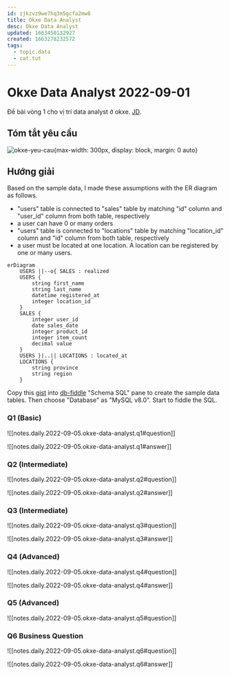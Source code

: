 ```yaml
---
id: zjkzvz9we7hq3m5gcfa2mw8
title: Okxe Data Analyst
desc: Okxe Data Analyst
updated: 1663450132927
created: 1663278232572
tags:
  - topic.data
  - cat.tut
---
```

# Okxe Data Analyst 2022-09-01

Đề bài vòng 1 cho vị trí data analyst ở okxe. [JD](https://vn.linkedin.com/jobs/view/data-analyst-at-okxe-inc-3260815775).

## Tóm tắt yêu cầu

![okxe-yeu-cau](https://ik.imagekit.io/casa/h7b-dendron/Screenshot_2022-09-16_002114_4BAsTb1qP.jpg?ik-sdk-version=javascript-1.4.3&updatedAt=1663280515663){max-width: 300px, display: block, margin: 0 auto}

## Hướng giải

Based on the sample data, I made these assumptions with the ER diagram as follows.
- "users" table is connected to "sales" table by matching "id" column and "user_id" column from both table, respectively
- a user can have 0 or many orders
- "users" table is connected to "locations" table by matching "location_id" column and "id" column from both table, respectively
- a user must be located at one location. A location can be registered by one or many users.

```mermaid
erDiagram
    USERS ||--o{ SALES : realized
    USERS {
        string first_name
        string last_name
        datetime registered_at
        integer location_id
    }
    SALES {
        integer user_id
        date sales_date
        integer product_id
        integer item_count
        decimal value
    }
    USERS }|..|| LOCATIONS : located_at
    LOCATIONS {
        string province
        string region
    }
```

Copy this [gist](https://gist.github.com/h7b/c60cab8f393a6cf55517df61ac409881#file-20220916-okxe_schema-sql) into [db-fiddle](https://www.db-fiddle.com/) "Schema SQL" pane to create the sample data tables. Then choose "Database" as "MySQL v8.0". Start to fiddle the SQL.

### Q1 (Basic)

![[notes.daily.2022-09-05.okxe-data-analyst.q1#question]]

![[notes.daily.2022-09-05.okxe-data-analyst.q1#answer]]

### Q2 (Intermediate)

![[notes.daily.2022-09-05.okxe-data-analyst.q2#question]]

![[notes.daily.2022-09-05.okxe-data-analyst.q2#answer]]

### Q3 (Intermediate)

![[notes.daily.2022-09-05.okxe-data-analyst.q3#question]]

![[notes.daily.2022-09-05.okxe-data-analyst.q3#answer]]

### Q4 (Advanced)

![[notes.daily.2022-09-05.okxe-data-analyst.q4#question]]

![[notes.daily.2022-09-05.okxe-data-analyst.q4#answer]]

### Q5 (Advanced)

![[notes.daily.2022-09-05.okxe-data-analyst.q5#question]]

### Q6 Business Question

![[notes.daily.2022-09-05.okxe-data-analyst.q6#question]]

![[notes.daily.2022-09-05.okxe-data-analyst.q6#answer]]